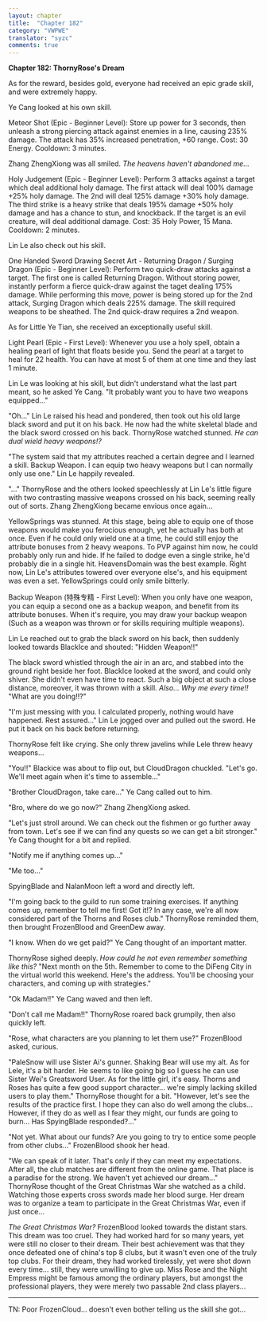 ```yaml
---
layout: chapter
title:  "Chapter 182"
category: "VWPWE"
translator: "syzc"
comments: true
---
```


**Chapter 182: ThornyRose's Dream**

As for the reward, besides gold, everyone had received an epic grade skill, and were extremely happy.

Ye Cang looked at his own skill.

Meteor Shot (Epic - Beginner Level): Store up power for 3 seconds, then unleash a strong piercing attack against enemies in a line, causing 235% damage. The attack has 35% increased penetration, +60 range. Cost: 30 Energy. Cooldown: 3 minutes.

Zhang ZhengXiong was all smiled. *The heavens haven't abandoned me...*

Holy Judgement (Epic - Beginner Level): Perform 3 attacks against a target which deal additional holy damage. The first attack will deal 100% damage +25% holy damage. The 2nd will deal 125% damage +30% holy damage. The third strike is a heavy strike that deals 195% damage +50% holy damage and has a chance to stun, and knockback. If the target is an evil creature, will deal additional damage. Cost: 35 Holy Power, 15 Mana. Cooldown: 2 minutes.

Lin Le also check out his skill.

One Handed Sword Drawing Secret Art - Returning Dragon / Surging Dragon (Epic - Beginner Level): Perform two quick-draw attacks against a target. The first one is called Returning Dragon. Without storing power, instantly perform a fierce quick-draw against the taget dealing 175% damage. While performing this move, power is being stored up for the 2nd attack, Surging Dragon which deals 225% damage. The skill required weapons to be sheathed. The 2nd quick-draw requires a 2nd weapon.

As for Little Ye Tian, she received an exceptionally useful skill.

Light Pearl (Epic - First Level): Whenever you use a holy spell, obtain a healing pearl of light that floats beside you. Send the pearl at a target to heal for 22 health. You can have at most 5 of them at one time and they last 1 minute.

Lin Le was looking at his skill, but didn't understand what the last part meant, so he asked Ye Cang. "It probably want you to have two weapons equipped..."

"Oh..." Lin Le raised his head and pondered, then took out his old large black sword and put it on his back. He now had the white skeletal blade and the black sword crossed on his back. ThornyRose watched stunned. *He can dual wield heavy weapons!?*

"The system said that my attributes reached a certain degree and I learned a skill. Backup Weapon. I can equip two heavy weapons but I can normally only use one." Lin Le happily revealed.

"..." ThornyRose and the others looked speechlessly at Lin Le's little figure with two contrasting massive weapons crossed on his back, seeming really out of sorts. Zhang ZhengXiong became envious once again...

YellowSprings was stunned. At this stage, being able to equip one of those weapons would make you ferocious enough, yet he actually has both at once. Even if he could only wield one at a time, he could still enjoy the attribute bonuses from 2 heavy weapons. To PVP against him now, he could probably only run and hide. If he failed to dodge even a single strike, he'd probably die in a single hit. HeavensDomain was the best example. Right now, Lin Le's attributes towered over everyone else's, and his equipment was even a set. YellowSprings could only smile bitterly.

Backup Weapon (特殊专精 - First Level): When you only have one weapon, you can equip a second one as a backup weapon, and benefit from its attribute bonuses. When it's require, you may draw your backup weapon (Such as a weapon was thrown or for skills requiring multiple weapons).

Lin Le reached out to grab the black sword on his back, then suddenly looked towards BlackIce and shouted: "Hidden Weapon!!"

The black sword whistled through the air in an arc, and stabbed into the ground right beside her foot. BlackIce looked at the sword, and could only shiver. She didn't even have time to react. Such a big object at such a close distance, moreover, it was thrown with a skill. *Also... Why me every time!!* "What are you doing!!?"

"I'm just messing with you. I calculated properly, nothing would have happened. Rest assured..." Lin Le jogged over and pulled out the sword. He put it back on his back before returning.

ThornyRose felt like crying. She only threw javelins while Lele threw heavy weapons...

"You!!" Blackice was about to flip out, but CloudDragon chuckled. "Let's go. We'll meet again when it's time to assemble..."

"Brother CloudDragon, take care..." Ye Cang called out to him.

"Bro, where do we go now?" Zhang ZhengXiong asked.

"Let's just stroll around. We can check out the fishmen or go further away from town. Let's see if we can find any quests so we can get a bit stronger." Ye Cang thought for a bit and replied.

"Notify me if anything comes up..."

"Me too..."

SpyingBlade and NalanMoon left a word and directly left. 

"I'm going back to the guild to run some training exercises. If anything comes up, remember to tell me first! Got it!? In any case, we're all now considered part of the Thorns and Roses club." ThornyRose reminded them, then brought FrozenBlood and GreenDew away.

"I know. When do we get paid?" Ye Cang thought of an important matter.

ThornyRose sighed deeply. *How could he not even remember something like this?* "Next month on the 5th. Remember to come to the DiFeng City in the virtual world this weekend. Here's the address. You'll be choosing your characters, and coming up with strategies."

"Ok Madam!!" Ye Cang waved and then left.

"Don't call me Madam!!" ThornyRose roared back grumpily, then also quickly left.

"Rose, what characters are you planning to let them use?" FrozenBlood asked, curious.

"PaleSnow will use Sister Ai's gunner. Shaking Bear will use my alt. As for Lele, it's a bit harder. He seems to like going big so I guess he can use Sister Wei's Greatsword User. As for the little girl, it's easy. Thorns and Roses has quite a few good support character... we're simply lacking skilled users to play them." ThornyRose thought for a bit. "However, let's see the results of the practice first. I hope they can also do well among the clubs... However, if they do as well as I fear they might, our funds are going to burn... Has SpyingBlade responded?..."

"Not yet. What about our funds? Are you going to try to entice some people from other clubs..." FrozenBlood shook her head.

"We can speak of it later. That's only if they can meet my expectations. After all, the club matches are different from the online game. That place is a paradise for the strong. We haven't yet achieved our dream..." ThornyRose thought of the Great Christmas War she watched as a child. Watching those experts cross swords made her blood surge. Her dream was to organize a team to participate in the Great Christmas War, even if just once...

*The Great Christmas War?* FrozenBlood looked towards the distant stars. This dream was too cruel. They had worked hard for so many years, yet were still no closer to their dream. Their best achievement was that they once defeated one of china's top 8 clubs, but it wasn't even one of the truly top clubs. For their dream, they had worked tirelessly, yet were shot down every time... still, they were unwilling to give up. Miss Rose and the Night Empress might be famous among the ordinary players, but amongst the professional players, they were merely two passable 2nd class players...

---

TN: Poor FrozenCloud... doesn't even bother telling us the skill she got...
